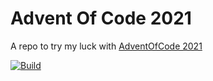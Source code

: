# Advent Of Code 2021
A repo to try my luck with [AdventOfCode 2021](https://adventofcode.com/2021)

[![Build](https://github.com/taherkheli/aoc2021/actions/workflows/dotnet.yml/badge.svg)](https://github.com/taherkheli/aoc2021/actions/workflows/dotnet.yml)
